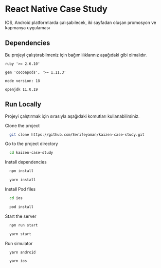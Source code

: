 
# React Native Case Study

IOS, Android platformlarda çalışabilecek,  iki sayfadan oluşan promosyon ve kapmanya uygulaması

## Dependencies

Bu projeyi çalıştırabilmeniz için bağımlılıklarınız aşağıdaki gibi olmalıdır.

`ruby '>= 2.6.10'`

`gem 'cocoapods', '>= 1.11.3'`

`node version: 18`

`openjdk 11.0.19`

## Run Locally

Projeyi çalştırmak için sırasıyla aşağıdaki komutları kullanabilirsiniz.

Clone the project

```bash
  git clone https://github.com/Serifeyaman/kaizen-case-study.git
```

Go to the project directory

```bash
  cd kaizen-case-study
```

Install dependencies

```bash
  npm install 
```
```bash
  yarn install 
```

Install Pod files

```bash
  cd ios 
```
```bash
  pod install 
```

Start the server

```bash
  npm run start
```

```bash
  yarn start
```

Run simulator

```bash
  yarn android
```
```bash
  yarn ios
```
